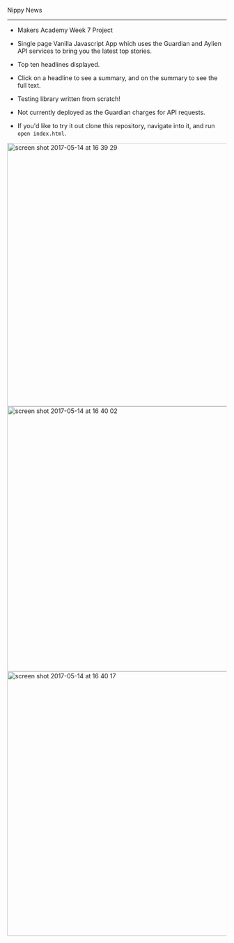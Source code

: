Nippy News
___________

* Makers Academy Week 7 Project

* Single page Vanilla Javascript App which uses the Guardian and Aylien API services to bring you the latest top stories.

* Top ten headlines displayed.

* Click on a headline to see a summary, and on the summary to see the full text.

* Testing library written from scratch!

* Not currently deployed as the Guardian charges for API requests. 

* If you'd like to try it out clone this repository, navigate into it, and run `open index.html`.

<img width="605" alt="screen shot 2017-05-14 at 16 39 29" src="https://cloud.githubusercontent.com/assets/25392162/26035456/1ca67cda-38c4-11e7-82e4-05cdf8c3312b.png">

<img width="609" alt="screen shot 2017-05-14 at 16 40 02" src="https://cloud.githubusercontent.com/assets/25392162/26035460/1df4bd36-38c4-11e7-835e-7b585ecdf4fb.png">

<img width="608" alt="screen shot 2017-05-14 at 16 40 17" src="https://cloud.githubusercontent.com/assets/25392162/26035461/1f5c64d0-38c4-11e7-8363-49c8b4db0007.png">
